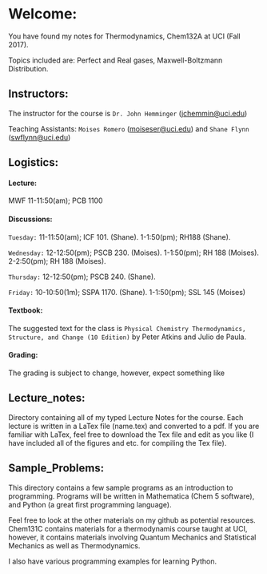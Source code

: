 # Welcome:
You have found my notes for Thermodynamics, Chem132A at UCI (Fall 2017). 

Topics included are: Perfect and Real gases, Maxwell-Boltzmann Distribution. 

## Instructors:
The instructor for the course is `Dr. John Hemminger` (jchemmin@uci.edu)

Teaching Assistants: 
`Moises Romero` (moiseser@uci.edu) and `Shane Flynn` (swflynn@uci.edu)

## Logistics:

#### Lecture:
MWF 11-11:50(am); PCB 1100

#### Discussions:
`Tuesday:` 11-11:50(am); ICF 101. (Shane). 1-1:50(pm); RH188 (Shane).

`Wednesday:` 12-12:50(pm); PSCB 230. (Moises). 1-1:50(pm); RH 188 (Moises). 2-2:50(pm); RH 188 (Moises).

`Thursday:` 12-12:50(pm); PSCB 240. (Shane). 

`Friday:` 10-10:50(1m); SSPA 1170. (Shane). 1-1:50(pm); SSL 145 (Moises)

#### Textbook:
The suggested text for the class is `Physical Chemistry Thermodynamics, Structure, and Change (10 Edition)` by Peter Atkins and Julio de Paula. 

#### Grading:
The grading is subject to change, however, expect something like 


## Lecture_notes:
Directory containing all of my typed Lecture Notes for the course. 
Each lecture is written in a LaTex file (name.tex) and converted to a pdf. 
If you are familiar with LaTex, feel free to download the Tex file and edit as you like (I have included all of the figures and etc. for compiling the Tex file). 

## Sample_Problems:
This directory contains a few sample programs as an introduction to programming. 
Programs will be written in Mathematica (Chem 5 software), and Python (a great first programming language). 


Feel free to look at the other materials on my github as potential resources. 
Chem131C contains materials for a thermodynamis course taught at UCI, however, it contains materials involving Quantum Mechanics and Statistical Mechanics as well as Thermodynamics. 

I also have various programming examples for learning Python. 
